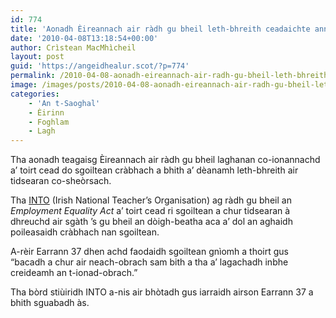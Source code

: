 ```yaml
---
id: 774
title: 'Aonadh Èireannach air ràdh gu bheil leth-bhreith ceadaichte ann an sgoiltean'
date: '2010-04-08T13:18:54+00:00'
author: Crìstean MacMhìcheil
layout: post
guid: 'https://angeidhealur.scot/?p=774'
permalink: /2010-04-08-aonadh-eireannach-air-radh-gu-bheil-leth-bhreith-ceadaichte-ann-an-sgoiltean/
image: /images/posts/2010-04-08-aonadh-eireannach-air-radh-gu-bheil-leth-bhreith-ceadaichte-ann-an-sgoiltean.webp
categories:
    - 'An t-Saoghal'
    - Èirinn
    - Foghlam
    - Lagh
---
```


Tha aonadh teagaisg Èireannach air ràdh gu bheil laghanan co-ionannachd a’ toirt cead do sgoiltean cràbhach a bhith a’ dèanamh leth-bhreith air tidsearan co-sheòrsach.

Tha [INTO](http://www.into.ie/ "INTO - Irish National Teacher's Organisation") (Irish National Teacher’s Organisation) ag ràdh gu bheil an *Employment Equality Act* a’ toirt cead ri sgoiltean a chur tidsearan à dhreuchd air sgàth ’s gu bheil an dòigh-beatha aca a’ dol an aghaidh poileasaidh cràbhach nan sgoiltean.

A-rèir Earrann 37 dhen achd faodaidh sgoiltean gnìomh a thoirt gus “bacadh a chur air neach-obrach sam bith a tha a’ lagachadh inbhe creideamh an t-ionad-obrach.”

Tha bòrd stiùiridh INTO a-nis air bhòtadh gus iarraidh airson Earrann 37 a bhith sguabadh às.
